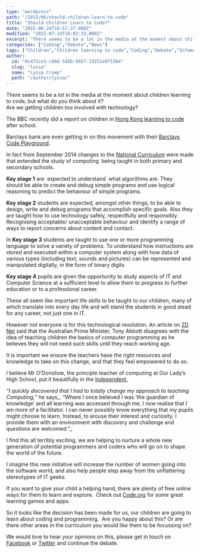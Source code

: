 ```yaml
---
type: "wordpress"
path: "/2015/06/should-children-learn-to-code"
title: "Should Children Learn to Code?"
date: "2015-06-24T10:57:37.000Z"
modified: "2015-07-14T16:02:33.000Z"
excerpt: "There seems to be a lot in the media at the moment about children learning to code, but what do you think about it? Are we getting children too involved with technology? The BBC recently did a report on children in Hong Kong learning to code after school. Barclays bank are even getting in on …"
categories: ["Coding","Debate","News"]
tags: ["Children","Children learning to code","Coding","Debate","Infomational","National Curriculum","News","Software"]
author:
  id: "0c471ce3-c08d-545b-9457-33251e971504"
  slug: "lyssa"
  name: "Lyssa Crump"
  path: "/author/lyssa/"
---
```

There seems to be a lot in the media at the moment about children learning to code, but what do you think about it?  
Are we getting children too involved with technology?

The BBC recently did a report on children in [Hong Kong learning to code](http://www.bbc.co.uk/news/business-32880185) after school.

Barclays bank are even getting in on this movement with their [Barclays Code Playground](http://www.barclays.co.uk/DigitalEagles/BarclaysCodePlayground/P1242686640999).

In fact from September 2014 changes to the [National Curriculum](https://www.gov.uk/government/publications/national-curriculum-in-england-computing-programmes-of-study) were made that extended the study of computing  being taught in both primary and secondary schools.

**Key stage 1** are  expected to understand  what algorithms are. They should be able to create and debug simple programs and use logical reasoning to predict the behaviour of simple programs.

**Key stage 2** students are expected, amongst other things, to be able to design, write and debug programs that accomplish specific goals. Also they are taught how to use technology safely, respectfully and responsibly. Recognising acceptable/ unacceptable behaviour and identify a range of ways to report concerns about content and contact.

In **Key stage 3** students are taught to use one or more programming language to solve a variety of problems. To understand how instructions are stored and executed within a computer system along with how data of various types (including text, sounds and pictures) can be represented and manipulated digitally, in the form of binary digits

**Key stage 4** pupils are given the opportunity to study aspects of IT and Computer Science at a sufficient level to allow them to progress to further education or to a professional career.

These all seem like important life skills to be taught to our children, many of which translate into every day life and will stand the students in good stead for any career, not just one in IT.

However not everyone is for this technological revolution. An article on [ZD Net](http://www.zdnet.com/article/unless-kids-are-working-coding-should-not-be-taught-abbott/) said that the Australian Prime Minister, Tony Abbott disagrees with the idea of teaching children the basics of computer programming as he believes they will not need such skills until they reach working age.

It is important we ensure the teachers have the right resources and knowledge to take on this change, and that they feel empowered to do so.

I believe Mr O’Donohoe, the principle teacher of computing at Our Lady’s High School, put it beautifully in the [Independent.](http://www.independent.co.uk/life-style/gadgets-and-tech/news/educators-call-for-reform-in-how-programming-is-taught-in-schools-8934893.html)

_“I quickly discovered that I had to totally change my approach to teaching Computing,”_ he says_. “Where I once believed I was ‘the guardian of knowledge’ and all learning was accessed through me, I now realise that I am more of a facilitator. I can never possibly know everything that my pupils might choose to learn. Instead, to arouse their interest and curiosity, I provide them with an environment with discovery and challenge and questions are welcomed.”_

I find this all terribly exciting, we are helping to nurture a whole new generation of potential programmers and coders who will go on to shape the world of the future.

I imagine this new initiative will increase the number of women going into the software world, and also help people step away from the unflattering stereotypes of IT geeks.

If you want to give your child a helping hand, there are plenty of free online ways for them to learn and explore.  Check out [Code.org](https://code.org/learn) for some great learning games and apps.

So it looks like the decision has been made for us, our children are going to learn about coding and programming.  Are you happy about this? Or are there other areas in the curriculum you would like them to be focussing on?

We would love to hear your opinions on this, please get in touch on [Facebook](https://www.facebook.com/headforwards) or [Twitter](https://twitter.com/headforwards) and continue the debate.
